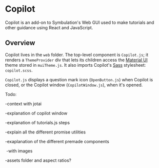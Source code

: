 # Copilot

Copilot is an add-on to Symbulation's Web GUI used to make tutorials and other guidance using React and JavaScript.

## Overview

Copilot lives in the `web` folder. The top-level component is `Copilot.js`; it renders a `ThemeProvider` div that lets its children access the [Material UI](https://mui.com/material-ui/) theme stored in `muiTheme.js`. It also imports Copilot's [Sass](https://sass-lang.com) stylesheet: `copilot.scss`.

`Copilot.js` displays a question mark icon (`OpenButton.js`) when Copilot is closed, or the Copilot window (`CopilotWindow.js`), when it's opened.



Todo:

-context with jotai

-explanation of copilot window

-explanation of tutorials.js steps

-explain all the different promise utilities

-exaplanation of the different premade components

​    -with images

-assets folder and aspect ratios?